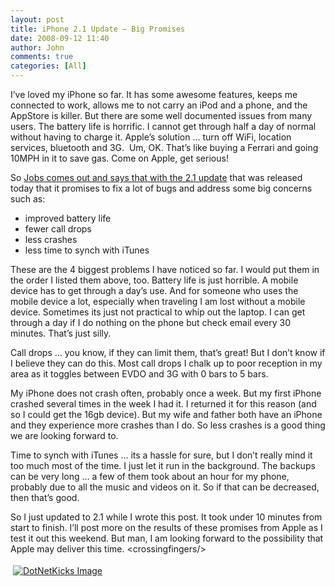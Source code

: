 ```yaml
---
layout: post
title: iPhone 2.1 Update – Big Promises
date: 2008-09-12 11:40
author: John
comments: true
categories: [All]
---
```

<p></p>  <p>I’ve loved my iPhone so far. It has some awesome features, keeps me connected to work, allows me to not carry an iPod and a phone, and the AppStore is killer. But there are some well documented issues from many users. The battery life is horrific. I cannot get through half a day of normal without having to charge it. Apple’s solution … turn off WiFi, location services, bluetooth and 3G.&#160; Um, OK. That’s like buying a Ferrari and going 10MPH in it to save gas. Come on Apple, get serious!</p>  <div>So <a href="http://computerworld.com/action/article.do?command=viewArticleBasic&amp;articleId=9114398">Jobs comes out and says that with the 2.1 update</a> that was released today that it promises to fix a lot of bugs and address some big concerns such as:</div>  <ul>   <li>improved battery life </li>    <li>fewer call drops </li>    <li>less crashes </li>    <li>less time to synch with iTunes </li> </ul>  <p>These are the 4 biggest problems I have noticed so far. I would put them in the order I listed them above, too. Battery life is just horrible. A mobile device has to get through a day’s use. And for someone who uses the mobile device a lot, especially when traveling I am lost without a mobile device. Sometimes its just not practical to whip out the laptop. I can get through a day if I do nothing on the phone but check email every 30 minutes. That’s just silly.</p>  <p>Call drops … you know, if they can limit them, that’s great! But I don’t know if I believe they can do this. Most call drops I chalk up to poor reception in my area as it toggles between EVDO and 3G with 0 bars to 5 bars. </p>  <p>My iPhone does not crash often, probably once a week. But my first iPhone crashed several times in the week I had it. I returned it for this reason (and so I could get the 16gb device). But my wife and father both have an iPhone and they experience more crashes than I do. So less crashes is a good thing we are looking forward to.</p>  <p>Time to synch with iTunes … its a hassle for sure, but I don’t really mind it too much most of the time. I just let it run in the background. The backups can be very long … a few of them took about an hour for my phone, probably due to all the music and videos on it. So if that can be decreased, then that’s good.</p>  <p></p>  <p></p>  <p></p>  <p></p>  <p></p>  <p></p>  <p></p>  <p></p>  <p></p>  <p></p>  <p></p>  <p></p>  <p></p>  <p></p>  <p></p>  <p></p>  <p></p>  <p>So I just updated to 2.1 while I wrote this post. It took under 10 minutes from start to finish. I’ll post more on the results of these promises from Apple as I test it out this weekend. But man, I am looking forward to the possibility that Apple may deliver this time. &lt;crossingfingers/&gt;</p><div class="wlWriterHeaderFooter" style="text-align:left; margin:0px; padding:4px 4px 4px 4px;"><a href="http://www.dotnetkicks.com/kick/?url=/all/iphone-2-1-update-ndash-big-promises/"><img src="http://www.dotnetkicks.com/Services/Images/KickItImageGenerator.ashx?url=/all/iphone-2-1-update-ndash-big-promises/&amp;bgcolor=0080C0&amp;fgcolor=FFFFFF&amp;border=000000&amp;cbgcolor=D4E1ED&amp;cfgcolor=000000" alt="DotNetKicks Image" border="0/"></a></div><div class="wlWriterHeaderFooter" style="text-align:left; margin:0px; padding:4px 4px 4px 4px;"><script type="text/javascript">var dzone_url = '/all/iphone-2-1-update-ndash-big-promises/'; var dzone_title = 'iPhone 2.1 Update – Big Promises'; var dzone_blurb = 'iPhone 2.1 Update – Big Promises'; var dzone_style = '2';</script><script language="javascript" src="http://widgets.dzone.com/widgets/zoneit.js"></script> </div>

